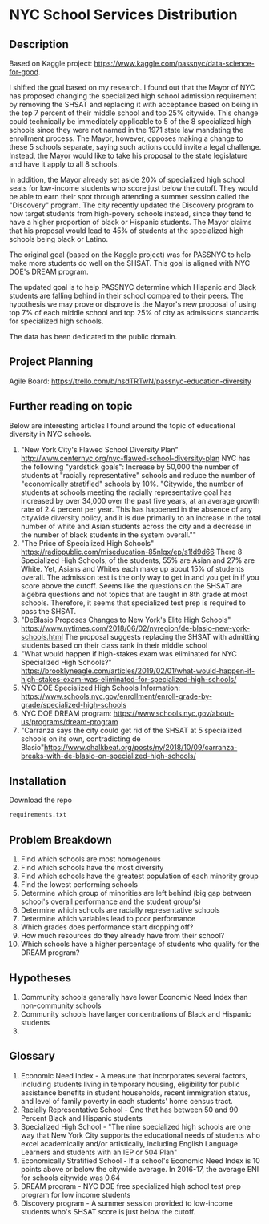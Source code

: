 # NYC School Services Distribution

## Description
Based on Kaggle project: https://www.kaggle.com/passnyc/data-science-for-good.

I shifted the goal based on my research. I found out that the Mayor of NYC has
proposed changing the specialized high school admission requirement by removing
the SHSAT and replacing it with acceptance based on being in the top 7 percent
of their middle school and top 25% citywide. This change could technically
be immediately applicable to 5 of the 8 specialized high schools since they were
not named in the 1971 state law mandating the enrollment process. The Mayor,
however, opposes making a change to these 5 schools separate, saying such actions
could invite a legal challenge. Instead, the Mayor would like to take his
proposal to the state legislature and have it apply to all 8 schools.

In addition, the Mayor already set aside 20% of specialized high school seats
for low-income students who score just below the cutoff. They would be able to
earn their spot through attending a summer session called the "Discovery"
program. The city recently updated the Discovery program to now target students
from high-povery schools instead, since they tend to have a higher proportion of
black or Hispanic students. The Mayor claims that his proposal would lead to
45% of students at the specialized high schools being black or Latino.

The original goal (based on the Kaggle project) was for PASSNYC to help make
more students do well on the SHSAT. This goal is aligned with NYC DOE's DREAM
program.

The updated goal is to help PASSNYC determine which Hispanic and Black students
are falling behind in their school compared to their peers. The hypothesis we
may prove or disprove is the Mayor's new proposal of using top 7% of each middle
school and top 25% of city as admissions standards for specialized high schools.

The data has been dedicated to the public domain.

## Project Planning
Agile Board: https://trello.com/b/nsdTRTwN/passnyc-education-diversity


## Further reading on topic
Below are interesting articles I found around the topic of educational diversity
in NYC schools.
1. "New York City's Flawed School Diversity Plan" http://www.centernyc.org/nyc-flawed-school-diversity-plan
NYC has the following "yardstick goals": Increase by 50,000 the number of
students at "racially representative" schools and reduce the number of
"economically stratified" schools by 10%. "Citywide, the number of students at
schools meeting the racially representative goal has increased by over 34,000
over the past five years, at an average growth rate of 2.4 percent per year.
This has happened in the absence of any citywide diversity policy, and it is
due primarily to an increase in the total number of white and Asian students
across the city and a decrease in the number of black students in the system
overall.""
2. "The Price of Specialized High Schools" https://radiopublic.com/miseducation-85nlgx/ep/s1!d9d66 There 8 Specialized High Schools, of the students, 55% are Asian and
27% are White. Yet, Asians and Whites each make up about 15% of students overall.
The admission test is the only way to get in and you get in if you score above
the cutoff. Seems like the questions on the SHSAT are algebra questions and not
topics that are taught in 8th grade at most schools. Therefore, it seems that
specialized test prep is required to pass the SHSAT.
3. "DeBlasio Proposes Changes to New York's Elite High Schools"
https://www.nytimes.com/2018/06/02/nyregion/de-blasio-new-york-schools.html
The proposal suggests replacing the SHSAT with admitting students based on their
class rank in their middle school
4. "What would happen if high-stakes exam was eliminated for NYC Specialized
High Schools?" https://brooklyneagle.com/articles/2019/02/01/what-would-happen-if-high-stakes-exam-was-eliminated-for-specialized-high-schools/
5. NYC DOE Specialized High Schools Information: https://www.schools.nyc.gov/enrollment/enroll-grade-by-grade/specialized-high-schools
6. NYC DOE DREAM program: https://www.schools.nyc.gov/about-us/programs/dream-program
7. "Carranza says the city could get rid of the SHSAT at 5 specialized schools on its own, contradicting de Blasio"https://www.chalkbeat.org/posts/ny/2018/10/09/carranza-breaks-with-de-blasio-on-specialized-high-schools/



## Installation
Download the repo
```bash
requirements.txt
```

## Problem Breakdown
1. Find which schools are most homogenous
2. Find which schools have the most diversity
3. Find which schools have the greatest population of each minority group
4. Find the lowest performing schools
5. Determine which group of minorities are left behind (big gap between school's overall performance and the student group's)
6. Determine which schools are racially representative schools
7. Determine which variables lead to poor performance
8. Which grades does performance start dropping off?
9. How much resources do they already have from their school?
10. Which schools have a higher percentage of students who qualify for the DREAM
program?

## Hypotheses
1. Community schools generally have lower Economic Need Index than non-community
schools
2. Community schools have larger concentrations of Black and Hispanic students
3. 

## Glossary
1. Economic Need Index - A measure that incorporates several factors, including
students living in temporary housing, eligibility for public assistance benefits
in student households, recent immigration status, and level of family poverty
in each students' home census tract.
2. Racially Representative School - One that has between 50 and 90 Percent
Black and Hispanic students
3. Specialized High School -  "The nine specialized high schools are one way
that New York City supports the educational needs of students who excel
academically and/or artistically, including English Language Learners and
students with an IEP or 504 Plan"
4. Economically Stratified School - If a school's Economic Need Index is 10 points
above or below the citywide average. In 2016-17, the average ENI for schools
citywide was 0.64
5. DREAM program - NYC DOE free specialized high school test prep program for
low income students
6. Discovery program - A summer session provided to low-income students who's
SHSAT score is just below the cutoff.
